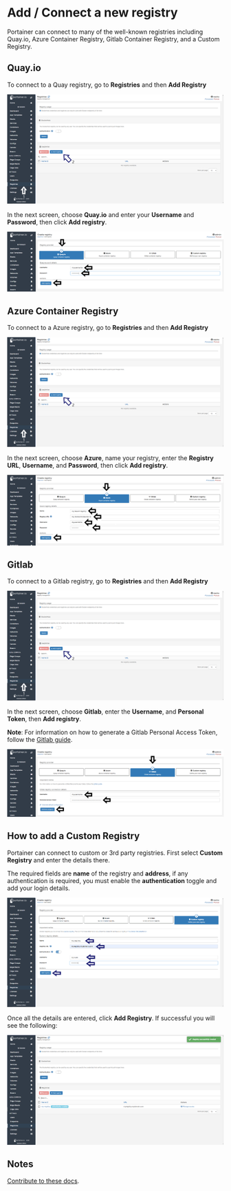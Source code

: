 # Add / Connect a new registry

Portainer can connect to many of the well-known registries including Quay.io, Azure Container Registry, Gitlab Container Registry, and a Custom Registry.
## Quay.io

To connect to a Quay registry, go to <b>Registries</b> and then <b>Add Registry</b>

![registries](assets/registry1.png)

In the next screen, choose <b>Quay.io</b> and enter your <b>Username</b> and <b>Password</b>, then click <b>Add registry</b>.

![registries](assets/quay.png)


## Azure Container Registry

To connect to a Azure registry, go to <b>Registries</b> and then <b>Add Registry</b>

![registries](assets/registry1.png)

In the next screen, choose <b>Azure</b>, name your registry, enter the <b>Registry URL</b>, <b>Username</b>, and <b>Password</b>, then click <b>Add registry</b>.

![registries](assets/azure.png)

## Gitlab

To connect to a Gitlab registry, go to <b>Registries</b> and then <b>Add Registry</b>

![registries](assets/registry1.png)

In the next screen, choose <b>Gitlab</b>, enter the <b>Username</b>, and <b>Personal Token</b>, then <b>Add registry</b>.

<b>Note</b>: For information on how to generate a Gitlab Personal Access Token, follow the [Gitlab guide](https://gitlab.com/help/user/profile/personal_access_tokens.md).

![registries](assets/gitlab.png)

## How to add a Custom Registry

Portainer can connect to custom or 3rd party registries. First select <b>Custom Registry</b> and enter the details there.

The required fields are <b>name</b> of the registry and <b>address</b>, if any authentication is required, you must enable the <b>authentication</b> toggle and add your login details.

![registries](assets/registry3.png)

Once all the details are entered, click <b>Add Registry</b>. If successful you will see the following:

![registries](assets/registry4.png)

## Notes

[Contribute to these docs](https://github.com/portainer/portainer-docs/blob/master/contributing.md).